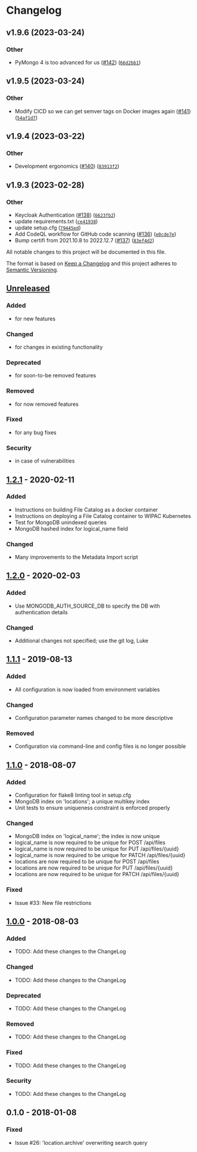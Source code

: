 # Changelog

<!--next-version-placeholder-->

## v1.9.6 (2023-03-24)
### Other
* PyMongo 4 is too advanced for us ([#142](https://github.com/WIPACrepo/file_catalog/issues/142)) ([`66d2bb1`](https://github.com/WIPACrepo/file_catalog/commit/66d2bb1e55fd790d8814ecf2e2acb10f3621d096))

## v1.9.5 (2023-03-24)
### Other
* Modify CICD so we can get semver tags on Docker images again ([#141](https://github.com/WIPACrepo/file_catalog/issues/141)) ([`54af1d7`](https://github.com/WIPACrepo/file_catalog/commit/54af1d7a3703056049a746048c26ae6e743e8a8b))

## v1.9.4 (2023-03-22)
### Other
* Development ergonomics ([#140](https://github.com/WIPACrepo/file_catalog/issues/140)) ([`83913f2`](https://github.com/WIPACrepo/file_catalog/commit/83913f259c77903ce5bde421efab9669a4276dd0))

## v1.9.3 (2023-02-28)
### Other
* Keycloak Authentication ([#138](https://github.com/WIPACrepo/file_catalog/issues/138)) ([`6623fb2`](https://github.com/WIPACrepo/file_catalog/commit/6623fb2d5dfb168ce41e002ed0f85bac5d3f63f8))
* <bot> update requirements.txt ([`ce41938`](https://github.com/WIPACrepo/file_catalog/commit/ce41938361a81dfc4ddc74cd073355c40a11be03))
* <bot> update setup.cfg ([`79445ed`](https://github.com/WIPACrepo/file_catalog/commit/79445ed947bd012efc0462f7218a1e328bd8cc46))
* Add CodeQL workflow for GitHub code scanning ([#136](https://github.com/WIPACrepo/file_catalog/issues/136)) ([`e0cde7e`](https://github.com/WIPACrepo/file_catalog/commit/e0cde7eb3b7dfeb3e34b71e0bc990a799979ebcf))
* Bump certifi from 2021.10.8 to 2022.12.7 ([#137](https://github.com/WIPACrepo/file_catalog/issues/137)) ([`83ef4d2`](https://github.com/WIPACrepo/file_catalog/commit/83ef4d2f35a45d87ed481595a9c0394453adbf84))

All notable changes to this project will be documented in this file.

The format is based on [Keep a Changelog](http://keepachangelog.com/en/1.0.0/)
and this project adheres to [Semantic Versioning](http://semver.org/spec/v2.0.0.html).

## [Unreleased]
### Added
- for new features
### Changed
- for changes in existing functionality
### Deprecated
- for soon-to-be removed features
### Removed
- for now removed features
### Fixed
- for any bug fixes
### Security
- in case of vulnerabilities

## [1.2.1] - 2020-02-11
### Added
- Instructions on building File Catalog as a docker container
- Instructions on deploying a File Catalog container to WIPAC Kubernetes
- Test for MongoDB unindexed queries
- MongoDB hashed index for logical_name field
### Changed
- Many improvements to the Metadata Import script

## [1.2.0] - 2020-02-03
### Added
- Use MONGODB_AUTH_SOURCE_DB to specify the DB with authentication details
### Changed
- Additional changes not specified; use the git log, Luke

## [1.1.1] - 2019-08-13
### Added
- All configuration is now loaded from environment variables
### Changed
- Configuration parameter names changed to be more descriptive
### Removed
- Configuration via command-line and config files is no longer possible

## [1.1.0] - 2018-08-07
### Added
- Configuration for flake8 linting tool in setup.cfg
- MongoDB index on 'locations'; a unique multikey index
- Unit tests to ensure uniqueness constraint is enforced properly
### Changed
- MongoDB index on 'logical_name'; the index is now unique
- logical_name is now required to be unique for POST /api/files
- logical_name is now required to be unique for PUT /api/files/{uuid}
- logical_name is now required to be unique for PATCH /api/files/{uuid}
- locations are now required to be unique for POST /api/files
- locations are now required to be unique for PUT /api/files/{uuid}
- locations are now required to be unique for PATCH /api/files/{uuid}
### Fixed
- Issue #33: New file restrictions

## [1.0.0] - 2018-08-03
### Added
- TODO: Add these changes to the ChangeLog
### Changed
- TODO: Add these changes to the ChangeLog
### Deprecated
- TODO: Add these changes to the ChangeLog
### Removed
- TODO: Add these changes to the ChangeLog
### Fixed
- TODO: Add these changes to the ChangeLog
### Security
- TODO: Add these changes to the ChangeLog

## 0.1.0 - 2018-01-08
### Fixed
- Issue #26: 'location.archive' overwriting search query

[Unreleased]: https://github.com/WIPACrepo/file_catalog/compare/1.2.1...HEAD
[1.2.1]: https://github.com/WIPACrepo/file_catalog/compare/1.2.0...1.2.1
[1.2.0]: https://github.com/WIPACrepo/file_catalog/compare/1.1.1...1.2.0
[1.1.1]: https://github.com/WIPACrepo/file_catalog/compare/1.1.0...1.1.1
[1.1.0]: https://github.com/WIPACrepo/file_catalog/compare/1.0.0...1.1.0
[1.0.0]: https://github.com/WIPACrepo/file_catalog/compare/0.1.0...1.0.0
